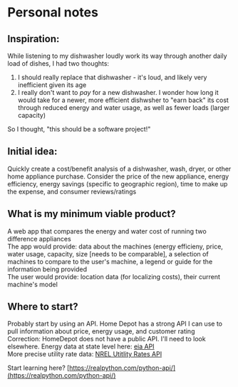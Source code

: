 # Personal notes  

## Inspiration:   
While listening to my dishwasher loudly work its way through another daily load of dishes, I had two thoughts:  
1. I should really replace that dishwasher - it's loud, and likely very inefficient given its age  
2. I really don't want to *pay* for a new dishwasher. I wonder how long it would take for a newer, more efficient dishwsher to "earn back" its cost through reduced energy and water usage, as well as fewer loads (larger capacity)  
  
So I thought, "this should be a software project!"  
  
## Initial idea:  
Quickly create a cost/benefit analysis of a dishwasher, wash, dryer, or other home appliance purchase. Consider the price of the new appliance, energy efficiency, energy savings (specific to geographic region), time to make up the expense, and consumer reviews/ratings  

## What is my minimum viable product?  
A web app that compares the energy and water cost of running two difference appliances  
The app would provide: data about the machines (energy efficieny, price, water usage, capacity, size [needs to be comparable], a selection of machines to compare to the user's machine, a legend or guide for the information being provided  
The user would provide: location data (for localizing costs), their current machine's model  

## Where to start?  
  
Probably start by using an API. Home Depot has a strong API I can use to pull information about price, energy usage, and customer rating  
Correction: HomeDepot does not have a public API. I'll need to look elsewhere.
Energy data at state level here: [eia API](https://www.eia.gov/opendata/)  
More precise utility rate data: [NREL Utitlity Rates API](https://developer.nrel.gov/docs/electricity/utility-rates-v3/)  
  
Start learning here? [https://realpython.com/python-api/](https://realpython.com/python-api/)  

